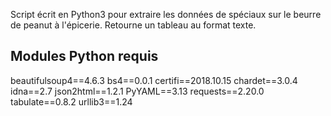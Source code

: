 Script écrit en Python3 pour extraire les données de spéciaux sur le beurre de peanut à l'épicerie. Retourne un tableau au format texte.

## Modules Python requis

beautifulsoup4==4.6.3
bs4==0.0.1
certifi==2018.10.15
chardet==3.0.4
idna==2.7
json2html==1.2.1
PyYAML==3.13
requests==2.20.0
tabulate==0.8.2
urllib3==1.24
